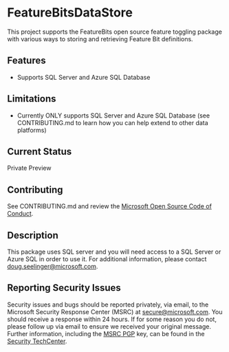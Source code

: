 
# FeatureBitsDataStore

This project supports the FeatureBits open source feature toggling package with various ways to storing and retrieving Feature Bit definitions.

## Features
* Supports SQL Server and Azure SQL Database

## Limitations
* Currently ONLY supports SQL Server and Azure SQL Database (see CONTRIBUTING.md to learn how you can help extend to other data platforms)

## Current Status
Private Preview

## Contributing
See CONTRIBUTING.md and review the [Microsoft Open Source Code of Conduct](https://opensource.microsoft.com/codeofconduct/).

## Description
This package uses SQL server and you will need access to a SQL Server or Azure SQL in order to use it. For additional information, please contact doug.seelinger@microsoft.com.

## Reporting Security Issues

Security issues and bugs should be reported privately, via email, to the Microsoft Security
Response Center (MSRC) at [secure@microsoft.com](mailto:secure@microsoft.com). You should
receive a response within 24 hours. If for some reason you do not, please follow up via
email to ensure we received your original message. Further information, including the
[MSRC PGP](https://technet.microsoft.com/en-us/security/dn606155) key, can be found in
the [Security TechCenter](https://technet.microsoft.com/en-us/security/default).
